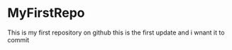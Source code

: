 # MyFirstRepo
This is my first repository on github
this is the first update and i wnant it to commit
